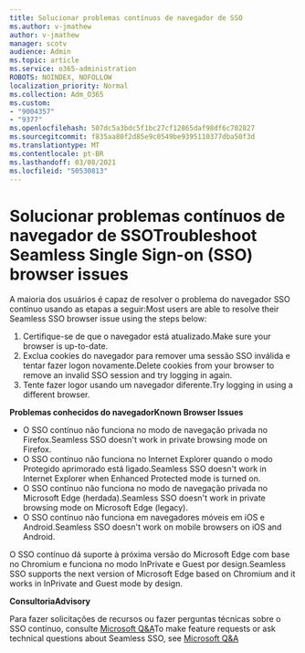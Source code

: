```yaml
---
title: Solucionar problemas contínuos de navegador de SSO
ms.author: v-jmathew
author: v-jmathew
manager: scotv
audience: Admin
ms.topic: article
ms.service: o365-administration
ROBOTS: NOINDEX, NOFOLLOW
localization_priority: Normal
ms.collection: Adm_O365
ms.custom:
- "9004357"
- "9377"
ms.openlocfilehash: 507dc5a3bdc5f1bc27cf12865daf98df6c702827
ms.sourcegitcommit: f835aa80f2d85e9c0549be9395110377dba50f3d
ms.translationtype: MT
ms.contentlocale: pt-BR
ms.lasthandoff: 03/08/2021
ms.locfileid: "50530813"
---
```

# <a name="troubleshoot-seamless-single-sign-on-sso-browser-issues"></a><span data-ttu-id="bf3e6-102">Solucionar problemas contínuos de navegador de SSO</span><span class="sxs-lookup"><span data-stu-id="bf3e6-102">Troubleshoot Seamless Single Sign-on (SSO) browser issues</span></span>

<span data-ttu-id="bf3e6-103">A maioria dos usuários é capaz de resolver o problema do navegador SSO contínuo usando as etapas a seguir:</span><span class="sxs-lookup"><span data-stu-id="bf3e6-103">Most users are able to resolve their Seamless SSO browser issue using the steps below:</span></span>

1. <span data-ttu-id="bf3e6-104">Certifique-se de que o navegador está atualizado.</span><span class="sxs-lookup"><span data-stu-id="bf3e6-104">Make sure your browser is up-to-date.</span></span>
2. <span data-ttu-id="bf3e6-105">Exclua cookies do navegador para remover uma sessão SSO inválida e tentar fazer logon novamente.</span><span class="sxs-lookup"><span data-stu-id="bf3e6-105">Delete cookies from your browser to remove an invalid SSO session and try logging in again.</span></span>
3. <span data-ttu-id="bf3e6-106">Tente fazer logor usando um navegador diferente.</span><span class="sxs-lookup"><span data-stu-id="bf3e6-106">Try logging in using a different browser.</span></span>

<span data-ttu-id="bf3e6-107">**Problemas conhecidos do navegador**</span><span class="sxs-lookup"><span data-stu-id="bf3e6-107">**Known Browser Issues**</span></span>

- <span data-ttu-id="bf3e6-108">O SSO contínuo não funciona no modo de navegação privada no Firefox.</span><span class="sxs-lookup"><span data-stu-id="bf3e6-108">Seamless SSO doesn't work in private browsing mode on Firefox.</span></span>
- <span data-ttu-id="bf3e6-109">O SSO contínuo não funciona no Internet Explorer quando o modo Protegido aprimorado está ligado.</span><span class="sxs-lookup"><span data-stu-id="bf3e6-109">Seamless SSO doesn't work in Internet Explorer when Enhanced Protected mode is turned on.</span></span>
- <span data-ttu-id="bf3e6-110">O SSO contínuo não funciona no modo de navegação privada no Microsoft Edge (herdada).</span><span class="sxs-lookup"><span data-stu-id="bf3e6-110">Seamless SSO doesn't work in private browsing mode on Microsoft Edge (legacy).</span></span>
- <span data-ttu-id="bf3e6-111">O SSO contínuo não funciona em navegadores móveis em iOS e Android.</span><span class="sxs-lookup"><span data-stu-id="bf3e6-111">Seamless SSO doesn't work on mobile browsers on iOS and Android.</span></span>

<span data-ttu-id="bf3e6-112">O SSO contínuo dá suporte à próxima versão do Microsoft Edge com base no Chromium e funciona no modo InPrivate e Guest por design.</span><span class="sxs-lookup"><span data-stu-id="bf3e6-112">Seamless SSO supports the next version of Microsoft Edge based on Chromium and it works in InPrivate and Guest mode by design.</span></span>

<span data-ttu-id="bf3e6-113">**Consultoria**</span><span class="sxs-lookup"><span data-stu-id="bf3e6-113">**Advisory**</span></span>

<span data-ttu-id="bf3e6-114">Para fazer solicitações de recursos ou fazer perguntas técnicas sobre o SSO contínuo, consulte [Microsoft Q&A](https://docs.microsoft.com/answers/topics/azure-ad-single-sign-on.html)</span><span class="sxs-lookup"><span data-stu-id="bf3e6-114">To make feature requests or ask technical questions about Seamless SSO, see [Microsoft Q&A](https://docs.microsoft.com/answers/topics/azure-ad-single-sign-on.html)</span></span>
